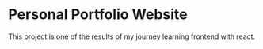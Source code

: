 # Personal Portfolio Website

This project is one of the results of my journey learning frontend with react.
